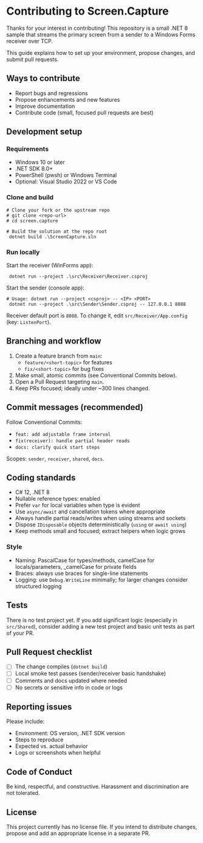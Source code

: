 # Contributing to Screen.Capture

Thanks for your interest in contributing! This repository is a small .NET 8 sample that streams the primary screen from a sender to a Windows Forms receiver over TCP.

This guide explains how to set up your environment, propose changes, and submit pull requests.

## Ways to contribute

- Report bugs and regressions
- Propose enhancements and new features
- Improve documentation
- Contribute code (small, focused pull requests are best)

## Development setup

### Requirements

- Windows 10 or later
- .NET SDK 8.0+
- PowerShell (pwsh) or Windows Terminal
- Optional: Visual Studio 2022 or VS Code

### Clone and build

```pwsh
# Clone your fork or the upstream repo
# git clone <repo-url>
# cd screen.capture

# Build the solution at the repo root
 dotnet build .\ScreenCapture.sln
```

### Run locally

Start the receiver (WinForms app):

```pwsh
 dotnet run --project .\src\Receiver\Receiver.csproj
```

Start the sender (console app):

```pwsh
# Usage: dotnet run --project <csproj> -- <IP> <PORT>
 dotnet run --project .\src\Sender\Sender.csproj -- 127.0.0.1 8088
```

Receiver default port is `8088`. To change it, edit `src/Receiver/App.config` (key: `ListenPort`).

## Branching and workflow

1. Create a feature branch from `main`:
   - `feature/<short-topic>` for features
   - `fix/<short-topic>` for bug fixes
2. Make small, atomic commits (see Conventional Commits below).
3. Open a Pull Request targeting `main`.
4. Keep PRs focused; ideally under ~300 lines changed.

## Commit messages (recommended)

Follow Conventional Commits:

- `feat: add adjustable frame interval`
- `fix(receiver): handle partial header reads`
- `docs: clarify quick start steps`

Scopes: `sender`, `receiver`, `shared`, `docs`.

## Coding standards

- C# 12, .NET 8
- Nullable reference types: enabled
- Prefer `var` for local variables when type is evident
- Use `async/await` and cancellation tokens where appropriate
- Always handle partial reads/writes when using streams and sockets
- Dispose `IDisposable` objects deterministically (`using` or `await using`)
- Keep methods small and focused; extract helpers when logic grows

### Style

- Naming: PascalCase for types/methods, camelCase for locals/parameters, _camelCase for private fields
- Braces: always use braces for single-line statements
- Logging: use `Debug.WriteLine` minimally; for larger changes consider structured logging

## Tests

There is no test project yet. If you add significant logic (especially in `src/Shared`), consider adding a new test project and basic unit tests as part of your PR.

## Pull Request checklist

- [ ] The change compiles (`dotnet build`)
- [ ] Local smoke test passes (sender/receiver basic handshake)
- [ ] Comments and docs updated where needed
- [ ] No secrets or sensitive info in code or logs

## Reporting issues

Please include:

- Environment: OS version, .NET SDK version
- Steps to reproduce
- Expected vs. actual behavior
- Logs or screenshots when helpful

## Code of Conduct

Be kind, respectful, and constructive. Harassment and discrimination are not tolerated.

## License

This project currently has no license file. If you intend to distribute changes, propose and add an appropriate license in a separate PR.
